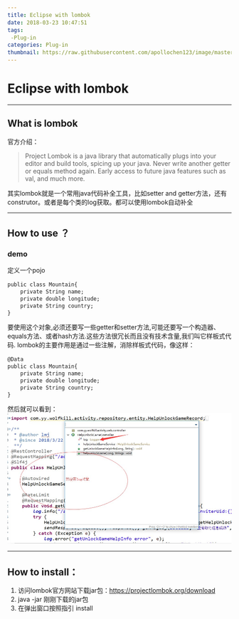 ```yaml
---
title: Eclipse with lombok
date: 2018-03-23 10:47:51
tags:
 -Plug-in
categories: Plug-in
thumbnail: https://raw.githubusercontent.com/apollochen123/image/master/hystrixConfiguration.jpg
---
```


# Eclipse with lombok

-----------------
## What is lombok
 官方介绍：
 > Project Lombok is a java library that automatically plugs into your editor and build tools, spicing up your java.
Never write another getter or equals method again. Early access to future java features such as val, and much more.

其实lombok就是一个常用java代码补全工具，比如setter and getter方法，还有construtor。或者是每个类的log获取。都可以使用lombok自动补全

--------------
## How to use ？

### demo
定义一个pojo
```
public class Mountain{
    private String name;
    private double longitude;
    private String country;
}
```
要使用这个对象,必须还要写一些getter和setter方法,可能还要写一个构造器、equals方法、或者hash方法.这些方法很冗长而且没有技术含量,我们叫它样板式代码.
   lombok的主要作用是通过一些注解，消除样板式代码，像这样：
```
@Data
public class Mountain{
    private String name;
    private double longitude;
    private String country;
}
```
然后就可以看到：
![lombok图片](https://raw.githubusercontent.com/apollochen123/image/master/lombok.jpg)

---------------------
## How to install：
1. 访问lombok官方网站下载jar包：https://projectlombok.org/download
2. java -jar 刚刚下载的jar包
3. 在弹出窗口按照指引 install

